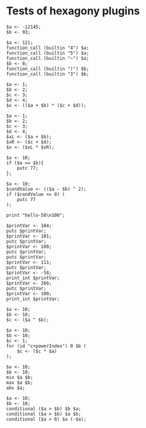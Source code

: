 # Tests of hexagony plugins

```polygolf
$a <- -12145;
$b <- 93;
```

```polygolf plugins.limitSetOp(999)
$a <- 121;
function_call (builtin "4") $a;
function_call (builtin "5") $a;
function_call (builtin "~") $a;
$b <- 8;
function_call (builtin ")") $b;
function_call (builtin "3") $b;
```

```polygolf
$a <- 1;
$b <- 2;
$c <- 3;
$d <- 4;
$x <- (($a + $b) * ($c + $d));
```

```polygolf plugins.decomposeExpressions
$a <- 1;
$b <- 2;
$c <- 3;
$d <- 4;
$xL <- ($a + $b);
$xR <- ($c + $d);
$x <- ($xL * $xR);
```

```polygolf
$a <- 10;
if ($a == $b){
    putc 77;
};
```

```polygolf plugins.extractConditions
$a <- 10;
$condValue <- (($a - $b) ^ 2);
if ($condValue <= 0) (
    putc 77
);
```

```polygolf
print "hello-58\n100";
```

```polygolf plugins.printTextLiteral
$printVar <- 104;
putc $printVar;
$printVar <- 101;
putc $printVar;
$printVar <- 108;
putc $printVar;
putc $printVar;
$printVar <- 111;
putc $printVar;
$printVar <- -58;
print_int $printVar;
$printVar <- 266;
putc $printVar;
$printVar <- 100;
print_int $printVar;
```

```polygolf
$a <- 10;
$b <- 10;
$c <- ($a ^ $b);
```

```polygolf plugins.powerToForRange
$a <- 10;
$b <- 10;
$c <- 1;
for (id "c+powerIndex") 0 $b (
    $c <- ($c * $a)
);
```

```polygolf
$a <- 10;
$b <- 10;
min $a $b;
max $a $b;
abs $a;
```

```polygolf plugins.mapOpsToConditionals
$a <- 10;
$b <- 10;
conditional ($a > $b) $b $a;
conditional ($a > $b) $a $b;
conditional ($a > 0) $a (-$a);
```
